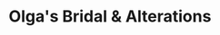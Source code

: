 ---
title: "Olga's Bridal & Alterations"
url: /nashua/olgas-bridal-und-alterations/
shop: Kleidung
---